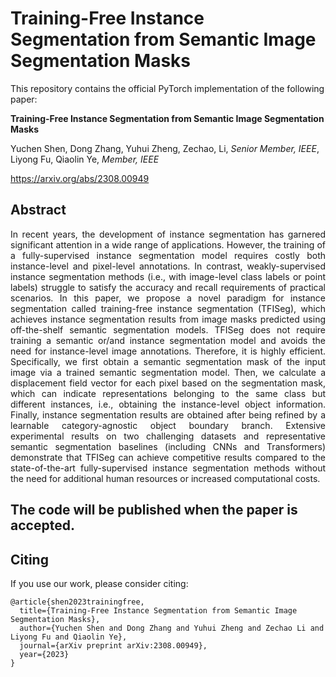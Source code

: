 
# Training-Free Instance Segmentation from Semantic Image Segmentation Masks

This repository contains the official PyTorch implementation of the following paper:

**Training-Free Instance Segmentation from Semantic Image Segmentation Masks**

Yuchen Shen, Dong Zhang, Yuhui Zheng, Zechao, Li, _Senior Member, IEEE_, Liyong Fu, Qiaolin Ye, _Member, IEEE_

https://arxiv.org/abs/2308.00949

## Abstract
<p align="justify">
In recent years, the development of instance segmentation has garnered significant attention in a wide range of applications. However, the training of a fully-supervised instance segmentation model requires costly both instance-level and pixel-level annotations. In contrast, weakly-supervised instance segmentation methods (i.e., with image-level class labels or point labels) struggle to satisfy the accuracy and recall requirements of practical scenarios. In this paper, we propose a novel paradigm for instance segmentation called training-free instance segmentation (TFISeg), which achieves instance segmentation results from image masks predicted using off-the-shelf semantic segmentation models. TFISeg does not require training a semantic or/and instance segmentation model and avoids the need for instance-level image annotations. Therefore, it is highly efficient. Specifically, we first obtain a semantic segmentation mask of the input image via a trained semantic segmentation model. Then, we calculate a displacement field vector for each pixel based on the segmentation mask, which can indicate representations belonging to the same class but different instances, i.e., obtaining the instance-level object information. Finally, instance segmentation results are obtained after being refined by a learnable category-agnostic object boundary branch. Extensive experimental results on two challenging datasets and representative semantic segmentation baselines (including CNNs and Transformers) demonstrate that TFISeg can achieve competitive results compared to the state-of-the-art fully-supervised instance segmentation methods without the need for additional human resources or increased computational costs.

## The code will be published when the paper is accepted.

## Citing
If you use our work, please consider citing:
```
@article{shen2023trainingfree,
  title={Training-Free Instance Segmentation from Semantic Image Segmentation Masks},
  author={Yuchen Shen and Dong Zhang and Yuhui Zheng and Zechao Li and Liyong Fu and Qiaolin Ye},
  journal={arXiv preprint arXiv:2308.00949},
  year={2023}
}







